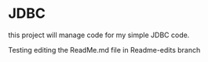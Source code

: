 # JDBC
this project will manage code for my simple JDBC code.

Testing editing the ReadMe.md file in Readme-edits branch
